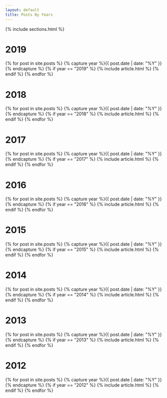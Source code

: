 ```yaml
---
layout: default
title: Posts By Years
---
```


{% include sections.html %}

<div class="row">
  <div class="col-12">
    <h1 class="category">2019</h1>
    <div class="posts">
      {% for post in site.posts %}
        {% capture year %}{{ post.date | date: "%Y" }}{% endcapture %}
        {% if year == "2019" %}
          {% include article.html %}
        {% endif %}
      {% endfor %}
    </div>
    <h1 class="category">2018</h1>
    <div class="posts">
      {% for post in site.posts %}
        {% capture year %}{{ post.date | date: "%Y" }}{% endcapture %}
        {% if year == "2018" %}
          {% include article.html %}
        {% endif %}
      {% endfor %}
    </div>
    <h1 class="category">2017</h1>
    <div class="posts">
      {% for post in site.posts %}
        {% capture year %}{{ post.date | date: "%Y" }}{% endcapture %}
        {% if year == "2017" %}
          {% include article.html %}
        {% endif %}
      {% endfor %}
    </div>
    <h1 class="category">2016</h1>
    <div class="posts">
      {% for post in site.posts %}
        {% capture year %}{{ post.date | date: "%Y" }}{% endcapture %}
        {% if year == "2016" %}
          {% include article.html %}
        {% endif %}
      {% endfor %}
    </div>
    <h1 class="category">2015</h1>
    <div class="posts">
      {% for post in site.posts %}
        {% capture year %}{{ post.date | date: "%Y" }}{% endcapture %}
        {% if year == "2015" %}
          {% include article.html %}
        {% endif %}
      {% endfor %}
    </div>
    <h1 class="category">2014</h1>
    <div class="posts">
      {% for post in site.posts %}
        {% capture year %}{{ post.date | date: "%Y" }}{% endcapture %}
        {% if year == "2014" %}
          {% include article.html %}
        {% endif %}
      {% endfor %}
    </div>
    <h1 class="category">2013</h1>
    <div class="posts">
      {% for post in site.posts %}
        {% capture year %}{{ post.date | date: "%Y" }}{% endcapture %}
        {% if year == "2013" %}
          {% include article.html %}
        {% endif %}
      {% endfor %}
    </div>
    <h1 class="category">2012</h1>
    <div class="posts">
      {% for post in site.posts %}
        {% capture year %}{{ post.date | date: "%Y" }}{% endcapture %}
        {% if year == "2012" %}
          {% include article.html %}
        {% endif %}
      {% endfor %}
    </div>
  </div>
</div>

